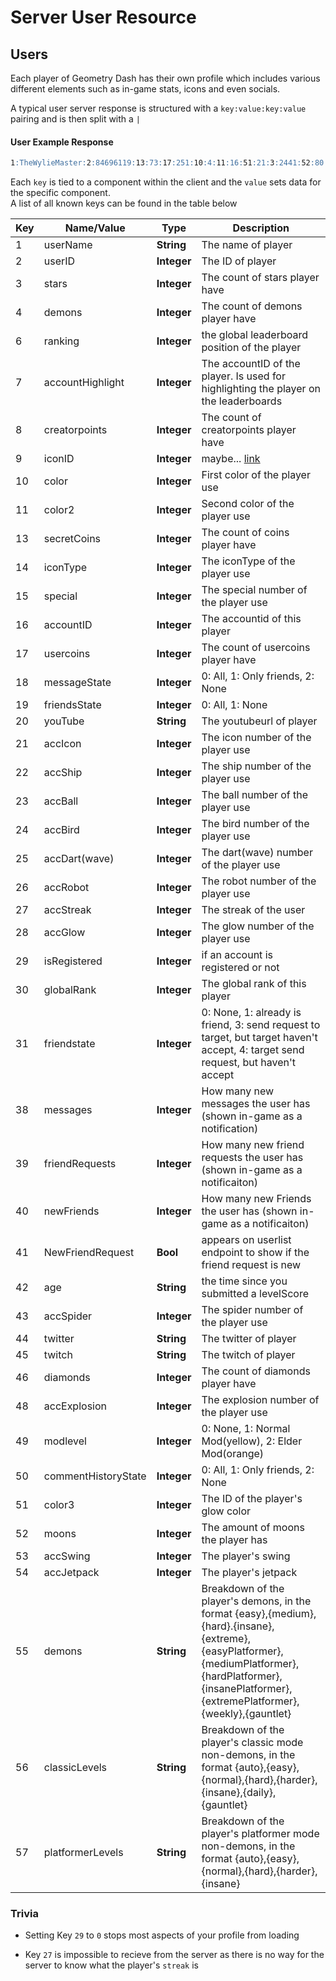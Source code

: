 # Server User Resource

## Users

Each player of Geometry Dash has their own profile which includes various different elements such as in-game stats, icons and even socials.

A typical user server response is structured with a `key:value:key:value` pairing and is then split with a `|`

<!-- tabs:start -->

#### **User Example Response**
```md
1:TheWylieMaster:2:84696119:13:73:17:251:10:4:11:16:51:21:3:2441:52:80:46:4062:4:42:8:0:18:0:19:0:50:1:20:%%00:21:31:22:10:23:30:24:86:25:35:26:23:28:1:43:11:48:1:53:1:54:5:30:283041:16:9276649:31::44:TheWylieMaster:45:wyliemaster:49:0:55:32,4,2,0,0,0,0,0,0,0,4,0:56:134,109,93,101,49,13,32,45:57:0,1,4,9,3,0,0:29:1
```
<!-- tabs:end -->

Each `key` is tied to a component within the client and the `value` sets data for the specific component.  
A list of all known keys can be found in the table below

| Key | Name/Value | Type | Description |
| --- | ---------- | ---- | ----------- |
| 1 | userName | **String** | The name of player |
| 2 | userID | **Integer** | The ID of player |
| 3 | stars | **Integer** | The count of stars player have |
| 4 | demons | **Integer** | The count of demons player have |
| 6 | ranking | **Integer** | the global leaderboard position of the player |
| 7 | accountHighlight | **Integer** | The accountID of the player. Is used for highlighting the player on the leaderboards |
| 8 | creatorpoints | **Integer** | The count of creatorpoints player have |
| 9 | iconID | **Integer** | maybe... [link](https://github.com/gd-programming/gddocs/pull/16/files#r417926661) |
| 10 | color | **Integer** | First color of the player use |
| 11 | color2 | **Integer** | Second color of the player use |
| 13 | secretCoins | **Integer** | The count of coins player have |
| 14 | iconType | **Integer** | The iconType of the player use |
| 15 | special | **Integer** | The special number of the player use |
| 16 | accountID | **Integer** | The accountid of this player |
| 17 | usercoins | **Integer** | The count of usercoins player have |
| 18 | messageState | **Integer** | 0: All, 1: Only friends, 2: None |
| 19 | friendsState | **Integer** | 0: All, 1: None |
| 20 | youTube | **String** | The youtubeurl of player |
| 21 | accIcon | **Integer** | The icon number of the player use |
| 22 | accShip | **Integer** | The ship number of the player use |
| 23 | accBall | **Integer** | The ball number of the player use |
| 24 | accBird | **Integer** | The bird number of the player use |
| 25 | accDart(wave) | **Integer** | The dart(wave) number of the player use |
| 26 | accRobot | **Integer** | The robot number of the player use |
| 27 | accStreak | **Integer** | The streak of the user |
| 28 | accGlow | **Integer** | The glow number of the player use |
| 29 | isRegistered | **Integer** | if an account is registered or not |
| 30 | globalRank | **Integer** | The global rank of this player |
| 31 | friendstate | **Integer** | 0: None, 1: already is friend, 3: send request to target, but target haven't accept, 4: target send request, but haven't accept 
| 38 | messages | **Integer** | How many new messages the user has (shown in-game as a notification) | <!-- there are a bunch of keys before here but they are exclusive to friend requests so i didnt add them here -->
| 39 | friendRequests | **Integer** | How many new friend requests the user has (shown in-game as a notificaiton) |
| 40 | newFriends | **Integer** | How many new Friends the user has (shown in-game as a notificaiton) |
| 41 | NewFriendRequest | **Bool** | appears on userlist endpoint to show if the friend request is new |
| 42 | age | **String** | the time since you submitted a levelScore |
| 43 | accSpider | **Integer** | The spider number of the player use |
| 44 | twitter| **String** | The twitter of player |
| 45 | twitch | **String** | The twitch of player |
| 46 | diamonds | **Integer** | The count of diamonds player have |
| 48 | accExplosion | **Integer** | The explosion number of the player use |
| 49 | modlevel | **Integer** | 0: None, 1: Normal Mod(yellow), 2: Elder Mod(orange) |
| 50 | commentHistoryState | **Integer** | 0: All, 1: Only friends, 2: None |
| 51 | color3 | **Integer** | The ID of the player's glow color |
| 52 | moons | **Integer** | The amount of moons the player has |
| 53 | accSwing | **Integer** | The player's swing |
| 54 | accJetpack | **Integer** | The player's jetpack |
| 55 | demons | **String** | Breakdown of the player's demons, in the format {easy},{medium},{hard}.{insane},{extreme},{easyPlatformer},{mediumPlatformer},{hardPlatformer},{insanePlatformer},{extremePlatformer},{weekly},{gauntlet}
| 56 | classicLevels | **String** | Breakdown of the player's classic mode non-demons, in the format {auto},{easy},{normal},{hard},{harder},{insane},{daily},{gauntlet}
| 57 | platformerLevels | **String** | Breakdown of the player's platformer mode non-demons, in the format {auto},{easy},{normal},{hard},{harder},{insane}

### Trivia

- Setting Key `29` to `0` stops most aspects of your profile from loading

- Key `27` is impossible to recieve from the server as there is no way for the server to know what the player's `streak` is

